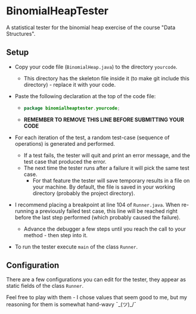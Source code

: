 # BinomialHeapTester
A statistical tester for the binomial heap exercise of the course "Data Structures".

## Setup
- Copy your code file (`BinomialHeap.java`) to the directory `yourcode`.
  - This directory has the skeleton file inside it (to make git include
    this directory) - replace it with your code.
- Paste the following declaration at the top of the code file:
  - ```java
    package binomialheaptester.yourcode;
    ```
  - **REMEMBER TO REMOVE THIS LINE BEFORE SUBMITTING YOUR CODE**


- For each iteration of the test, a random test-case (sequence of operations) is generated and performed.
    - If a test fails, the tester will quit and print an error message, and the test case that produced the error.
    - The next time the tester runs after a failure it will pick the same test case.
      - For that feature the tester will save temporary results in a file on your machine. By default, the file
        is saved in your working directory (probably the project directory).
- I recommend placing a breakpoint at line 104 of `Runner.java`. When re-running a previously failed test case,
this line will be reached right before the last step performed (which probably caused the failure).
  - Advance the debugger a few steps until you reach the call to your method - then step into it.
- To run the tester execute `main` of the class `Runner`.

## Configuration

There are a few configurations you can edit for the tester, they appear as static fields of the class `Runner`.

Feel free to play with them - I chose values that seem good to me, but my reasoning for them is
somewhat hand-wavy ¯\_(ツ)_/¯